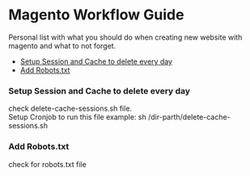 # Magento Workflow Guide
Personal list with what you should do when creating new website with magento and what to not forget.


<div class="directory">
	<ul>
		<li><a href="#session-setup">Setup Session and Cache to delete every day</a></li>
		<li><a href="#add-robots"> Add Robots.txt</a></li>
	</ul>
</div>



### Setup Session and Cache to delete every day
<div id="session-setup">
check delete-cache-sessions.sh file.</br>
Setup Cronjob to run this file example: sh /dir-parth/delete-cache-sessions.sh
</div>


### Add Robots.txt
<div id="add-robots">
 check for robots.txt file
</div>
